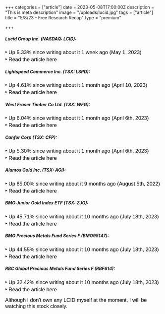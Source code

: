 +++
categories = ["article"]
date = 2023-05-08T17:00:00Z
description = "This is meta description"
image = "/uploads/lucid.jpg"
tags = ["article"]
title = "5/8/23 - Free Research Recap"
type = "premium"

+++
##### Lucid Group Inc. (NASDAQ: LCID):

<span style="color:black"><span style="font-family:Arial; font-size:1.2em;">**‣** Up 5.33% since writing about it 1 week ago (May 1, 2023)</span></span>  
<span style="color:black"><span style="font-family:Arial; font-size:1.2em;">**‣** Read the article here</span></span>

##### Lightspeed Commerce Inc. (TSX: LSPD):

<span style="color:black"><span style="font-family:Arial; font-size:1.2em;">**‣** Up 4.61% since writing about it 1 month ago (April 10, 2023)</span></span>  
<span style="color:black"><span style="font-family:Arial; font-size:1.2em;">**‣** Read the article here</span></span>

##### West Fraser Timber Co Ltd. (TSX: WFG):

<span style="color:black"><span style="font-family:Arial; font-size:1.2em;">**‣** Up 6.04% since writing about it 1 month ago (April 6th, 2023)</span></span>  
<span style="color:black"><span style="font-family:Arial; font-size:1.2em;">**‣** Read the article here</span></span>

##### Canfor Corp (TSX: CFP):

<span style="color:black"><span style="font-family:Arial; font-size:1.2em;">**‣** Up 5.30% since writing about it 1 month ago (April 6th, 2023)</span></span>  
<span style="color:black"><span style="font-family:Arial; font-size:1.2em;">**‣** Read the article here</span></span>

##### Alamos Gold Inc. (TSX: AGI):

<span style="color:black"><span style="font-family:Arial; font-size:1.2em;">**‣** Up 85.00% since writing about it 9 months ago (August 5th, 2022)</span></span>  
<span style="color:black"><span style="font-family:Arial; font-size:1.2em;">**‣** Read the article here</span></span>

##### BMO Junior Gold Index ETF (TSX: ZJG):

<span style="color:black"><span style="font-family:Arial; font-size:1.2em;">**‣** Up 45.71% since writing about it 10 months ago (July 18th, 2023)</span></span>  
<span style="color:black"><span style="font-family:Arial; font-size:1.2em;">**‣** Read the article here</span></span>

##### BMO Precious Metals Fund Series F (BMO95147):

<span style="color:black"><span style="font-family:Arial; font-size:1.2em;">**‣** Up 44.55% since writing about it 10 months ago (July 18th, 2023)</span></span>  
<span style="color:black"><span style="font-family:Arial; font-size:1.2em;">**‣** Read the article here</span></span>

##### RBC Global Precious Metals Fund Series F (RBF614):

<span style="color:black"><span style="font-family:Arial; font-size:1.2em;">**‣** Up 32.42% since writing about it 10 months ago (July 18th, 2023)</span></span>  
<span style="color:black"><span style="font-family:Arial; font-size:1.2em;">**‣** Read the article here</span></span>

<span style="color:black"><span style="font-family:Arial; font-size:1.2em;">Although I don’t own any LCID myself at the moment, I will be watching this stock closely.</span></span>
